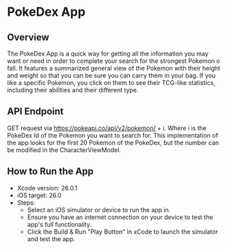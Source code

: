 # PokeDex App

## Overview
The PokeDex App is a quick way for getting all the information you may want or need in order to complete your search for the strongest Pokemon o fall. 
It features a summarized general view of the Pokemon with their height and weight so that you can be sure you can carry them in your bag. If you like a specific Pokemon, you click on them
to see their TCG-like statistics, including their abilities and their different type.

## API Endpoint
GET request via [<https://pokeapi.co/api/v2/pokemon/>](https://pokeapi.co/api/v2/pokemon/) + i. Where i is the PokeDex Id of the Pokemon you want to search for. This implementation of the app looks for the first 20
Pokemon of the PokeDex, but the number can be modified in the CharacterViewModel.

## How to Run the App
* Xcode version: 26.0.1
* iOS target: 26.0
* Steps:
  * Select an iOS simulator or device to run the app in.
  * Ensure you have an internet connection on your device to test the app's full functionality.
  * Click the Build & Run "Play Button" in xCode to launch the simulator and test the app.

